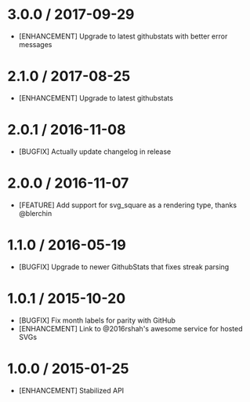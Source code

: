 # 3.0.0 / 2017-09-29

* [ENHANCEMENT] Upgrade to latest githubstats with better error messages

# 2.1.0 / 2017-08-25

* [ENHANCEMENT] Upgrade to latest githubstats

# 2.0.1 / 2016-11-08

* [BUGFIX] Actually update changelog in release

# 2.0.0 / 2016-11-07

* [FEATURE] Add support for svg_square as a rendering type, thanks @blerchin

# 1.1.0 / 2016-05-19

* [BUGFIX] Upgrade to newer GithubStats that fixes streak parsing

# 1.0.1 / 2015-10-20

* [BUGFIX] Fix month labels for parity with GitHub
* [ENHANCEMENT] Link to @2016rshah's awesome service for hosted SVGs

# 1.0.0 / 2015-01-25

* [ENHANCEMENT] Stabilized API


